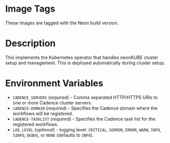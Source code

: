 # Image Tags

These images are tagged with the Neon build version.

# Description

This implements the Kubernetes operator that handles neonKUBE cluster setup and management.  This is deployed automatically during cluster setup.

# Environment Variables

* `CADENCE_SERVERS` (*required*) - Comma separated HTTP/HTTPS URIs to one or more Cadence cluster servers.
* `CADENCE-DOMAIN` (*required*) - Specifies the Cadence domain where the workflows will be registered.
* `CADENCE-TASKLIST` (*required*) - Specifies the Cadence task list for the registered workflows.
* `LOG_LEVEL` (*optional*) - logging level: `CRITICAL`, `SERROR`, `ERROR`, `WARN`, `INFO`, `SINFO`, `DEBUG`, or `NONE` (defaults to `INFO`).
